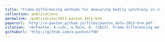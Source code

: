 ```yaml
---
title: "Frame-differencing methods for measuring bodily synchrony in conversation"
collection: publications
permalink: /publication/2013-paxton_dale-brm
paperurl: 'http://a-paxton.github.io/files/paxton_dale-2013-brm.pdf'
citation: '<b>Paxton, A.</b>, & Dale, R. (2013). Frame-differencing methods for measuring bodily synchrony in conversation. <i>Behavior Research Methods</i>, <i>45</i>(2), 329-343.'
githuburl: 'http://github.com/a-paxton/fdm'
---
```

